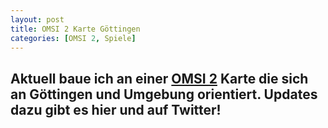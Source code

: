 ```yaml
---
layout: post
title: OMSI 2 Karte Göttingen
categories: [OMSI 2, Spiele]
---
```


## Aktuell baue ich an einer [OMSI 2](https://store.steampowered.com/app/252530/OMSI_2_Steam_Edition/?l=german "OMSI 2 auf Steam") Karte die sich an Göttingen und Umgebung orientiert.  Updates dazu gibt es hier und auf Twitter! 
